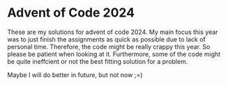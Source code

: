 # Advent of Code 2024

These are my solutions for advent of code 2024. My main focus this year was to just finish the assignments as quick as possible due to
lack of personal time. Therefore, the code might be really crappy this year. So please be patient when looking at it.
Furthermore, some of the code might be quite ineffcient or not the best fitting solution for a problem.

Maybe I will do better in future, but not now ;=)
